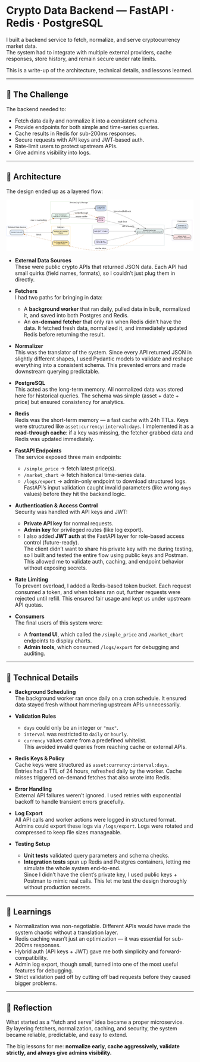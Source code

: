 # Crypto Data Backend — FastAPI · Redis · PostgreSQL

I built a backend service to fetch, normalize, and serve cryptocurrency market data.  
The system had to integrate with multiple external providers, cache responses, store history, and remain secure under rate limits.

This is a write-up of the architecture, technical details, and lessons learned.

---

## 🔹 The Challenge

The backend needed to:  

- Fetch data daily and normalize it into a consistent schema.  
- Provide endpoints for both simple and time-series queries.  
- Cache results in Redis for sub-200ms responses.  
- Secure requests with API keys and JWT-based auth.  
- Rate-limit users to protect upstream APIs.  
- Give admins visibility into logs.  

---

## 🔹 Architecture

The design ended up as a layered flow:

![Crypto Data Backend — Vertical Sections](./assets/img/finance_microservice_vertical_sections_v2.png)

- **External Data Sources**  
  These were public crypto APIs that returned JSON data. Each API had small quirks (field names, formats), so I couldn’t just plug them in directly.  

- **Fetchers**  
  I had two paths for bringing in data:  
  - A **background worker** that ran daily, pulled data in bulk, normalized it, and saved into both Postgres and Redis.  
  - An **on-demand fetcher** that only ran when Redis didn’t have the data. It fetched fresh data, normalized it, and immediately updated Redis before returning the result.  

- **Normalizer**  
  This was the translator of the system. Since every API returned JSON in slightly different shapes, I used Pydantic models to validate and reshape everything into a consistent schema. This prevented errors and made downstream querying predictable.  

- **PostgreSQL**  
  This acted as the long-term memory. All normalized data was stored here for historical queries. The schema was simple (asset + date + price) but ensured consistency for analytics.  

- **Redis**  
  Redis was the short-term memory — a fast cache with 24h TTLs. Keys were structured like `asset:currency:interval:days`. I implemented it as a **read-through cache**: if a key was missing, the fetcher grabbed data and Redis was updated immediately.  

- **FastAPI Endpoints**  
  The service exposed three main endpoints:  
  - `/simple_price` → fetch latest price(s).  
  - `/market_chart` → fetch historical time-series data.  
  - `/logs/export` → admin-only endpoint to download structured logs.  
  FastAPI’s input validation caught invalid parameters (like wrong `days` values) before they hit the backend logic.  

- **Authentication & Access Control**  
  Security was handled with API keys and JWT:  
  - **Private API key** for normal requests.  
  - **Admin key** for privileged routes (like log export).  
  - I also added **JWT auth** at the FastAPI layer for role-based access control (future-ready).  
  The client didn’t want to share his private key with me during testing, so I built and tested the entire flow using public keys and Postman. This allowed me to validate auth, caching, and endpoint behavior without exposing secrets.  

- **Rate Limiting**  
  To prevent overload, I added a Redis-based token bucket. Each request consumed a token, and when tokens ran out, further requests were rejected until refill. This ensured fair usage and kept us under upstream API quotas.  

- **Consumers**  
  The final users of this system were:  
  - A **frontend UI**, which called the `/simple_price` and `/market_chart` endpoints to display charts.  
  - **Admin tools**, which consumed `/logs/export` for debugging and auditing.  

---

## 🔹 Technical Details

- **Background Scheduling**  
  The background worker ran once daily on a cron schedule. It ensured data stayed fresh without hammering upstream APIs unnecessarily.  

- **Validation Rules**  
  - `days` could only be an integer or `"max"`.  
  - `interval` was restricted to `daily` or `hourly`.  
  - `currency` values came from a predefined whitelist.  
  This avoided invalid queries from reaching cache or external APIs.  

- **Redis Keys & Policy**  
  Cache keys were structured as `asset:currency:interval:days`.  
  Entries had a TTL of 24 hours, refreshed daily by the worker. Cache misses triggered on-demand fetches that also wrote into Redis.  

- **Error Handling**  
  External API failures weren’t ignored. I used retries with exponential backoff to handle transient errors gracefully.  

- **Log Export**  
  All API calls and worker actions were logged in structured format. Admins could export these logs via `/logs/export`. Logs were rotated and compressed to keep file sizes manageable.  

- **Testing Setup**  
  - **Unit tests** validated query parameters and schema checks.  
  - **Integration tests** spun up Redis and Postgres containers, letting me simulate the whole system end-to-end.  
  Since I didn’t have the client’s private key, I used public keys + Postman to mimic real calls. This let me test the design thoroughly without production secrets.  

---

## 🔹 Learnings

- Normalization was non-negotiable. Different APIs would have made the system chaotic without a translation layer.  
- Redis caching wasn’t just an optimization — it was essential for sub-200ms responses.  
- Hybrid auth (API keys + JWT) gave me both simplicity and forward-compatibility.  
- Admin log export, though small, turned into one of the most useful features for debugging.  
- Strict validation paid off by cutting off bad requests before they caused bigger problems.  

---

## 🔹 Reflection

What started as a “fetch and serve” idea became a proper microservice.  
By layering fetchers, normalization, caching, and security, the system became reliable, predictable, and easy to extend.  

The big lessons for me: **normalize early, cache aggressively, validate strictly, and always give admins visibility.**
